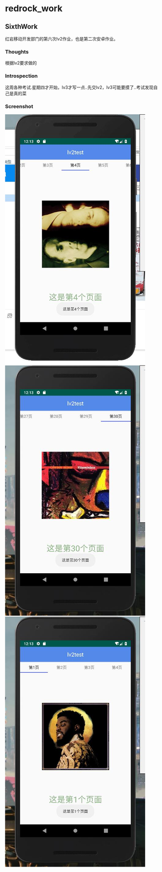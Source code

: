 # redrock_work
## SixthWork
红岩移动开发部门的第六次lv2作业，也是第二次安卓作业。   
### Thoughts  
根据lv2要求做的
### Introspection
这周各种考试.星期四才开始，lv3才写一点..先交lv2，lv3可能要摸了..考试发现自己是真的菜    
### Screenshot
![Image text](https://github.com/Frankozay/lv2demo/raw/master/Screenshot/3.jpg)  
![Image text](https://github.com/Frankozay/lv2demo/raw/master/Screenshot/2.jpg)  
![Image text](https://github.com/Frankozay/lv2demo/raw/master/Screenshot/1.jpg)  

